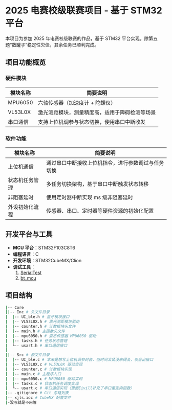 # 2025 电赛校级联赛项目 - 基于 STM32 平台

本项目为参加 2025 年电赛校级联赛的作品，基于 STM32 平台实现。除第五题“数罐子”稳定性欠佳，其余任务已顺利完成。

## 项目功能概览

### 硬件模块

| 模块名称      | 简要说明                                      |
| ------------- | --------------------------------------------- |
| MPU6050       | 六轴传感器（加速度计 + 陀螺仪）               |
| VL53L0X       | 激光测距模块，测量精度高，适用于障碍检测等场景 |
| 串口通信       | 支持上位机调参与状态切换，使用串口中断收发     |

### 软件功能

| 模块名称        | 简要说明                                          |
| --------------- | ------------------------------------------------- |
| 上位机通信       | 通过串口中断接收上位机指令，进行参数调试与任务切换 |
| 状态机任务管理   | 多任务切换架构，基于串口中断触发状态转移         |
| 非阻塞延时       | 使用定时器中断实现 ms 级非阻塞延时               |
| 外设初始化流程   | 传感器、串口、定时器等硬件资源的初始化配置       |

## 开发平台与工具

- **MCU 平台**：STM32F103C8T6
- **编程语言**：C 
- **开发环境**：STM32CubeMX/Clion
- **调试工具**：
  1. [SerialTest](https://github.com/wh201906/SerialTest.git)
  2. [bt_mcu](https://gitee.com/xie-rongji/bt_mcu.git)
## 项目结构

```bash
|-- Core
||-- Inc # 头文件目录
|  |-- UI_ble.h # 蓝牙模块接口
|  |-- VL53L0X.h # 激光测距模块驱动
|  |-- counter.h # 计数模块头文件
|  |-- main.h # 主函数头文件
|  |-- mpu6050.h # 姿态传感器 MPU6050 驱动
|  |-- tasks.h # 任务状态管理
|  └-- usart.h # 串口通信接口
|
||-- Src # 源文件目录
|  |-- UI_ble.c # 本来是想写上位机调参封装，但时间太紧没来得及，仅留出接口
|  |-- VL53L0X.c # VL53L0X 驱动实现
|  |-- counter.c # 计数模块实现
|  |-- main.c # 主程序入口
|  |-- mpu6050.c # MPU6050 驱动实现
|  |-- tasks.c # 状态机任务调度实现
|  └-- usart.c # 串口通信实现（里面Eivill补充了串口重定向函数）
|-- .gitignore # Git 忽略列表
|-- xjls.ioc # CubeMX 配置文件
|-没写就是不用管
